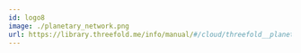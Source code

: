 ```yaml
---
id: logo8
image: ./planetary_network.png
url: https://library.threefold.me/info/manual/#/cloud/threefold__planetary_network
---
```


